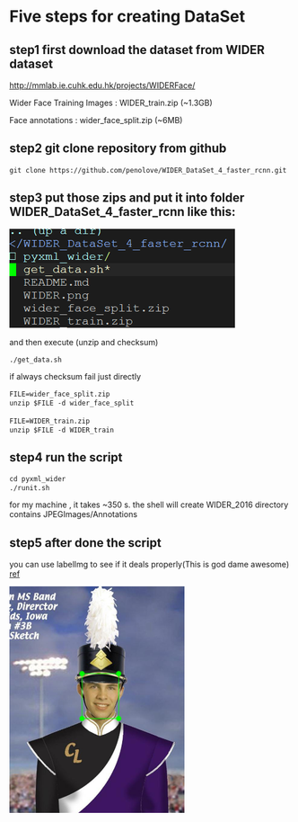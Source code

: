# Five steps for creating DataSet

## step1 first download the dataset from WIDER dataset
http://mmlab.ie.cuhk.edu.hk/projects/WIDERFace/

Wider Face Training Images : WIDER_train.zip (~1.3GB)

Face annotations : wider_face_split.zip (~6MB)

## step2 git clone repository from github
```
git clone https://github.com/penolove/WIDER_DataSet_4_faster_rcnn.git
```

## step3 put those zips and put it into folder WIDER_DataSet_4_faster_rcnn like this:

![alt tag](https://raw.githubusercontent.com/penolove/WIDER_DataSet_4_faster_rcnn/master/zip_img.png)

and then execute  (unzip and checksum)

```
./get_data.sh
```

if always checksum fail just directly
```
FILE=wider_face_split.zip
unzip $FILE -d wider_face_split

FILE=WIDER_train.zip
unzip $FILE -d WIDER_train
```



## step4 run the script

```
cd pyxml_wider
./runit.sh
```

for my machine , it takes ~350 s.
the shell will create WIDER_2016 directory  contains JPEGImages/Annotations

## step5 after done the script
you can use labelImg to see if it deals properly(This is god dame awesome) [ref](https://github.com/tzutalin/labelImg)

![alt tag](https://raw.githubusercontent.com/penolove/WIDER_DataSet_4_faster_rcnn/master/WIDER.png)
